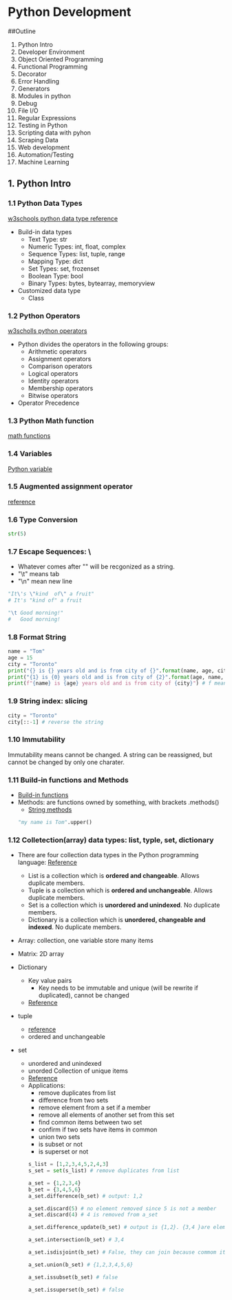 # Python Development
##Outline
1. Python Intro
2. Developer Environment
3. Object Oriented Programming
4. Functional Programming
5. Decorator
6. Error Handling
7. Generators
8. Modules in python
9. Debug
10. File I/O
11. Regular Expressions
12. Testing in Python
13.  Scripting data with pyhon
14. Scraping Data
15. Web development
16. Automation/Testing
17. Machine Learning

## 1. Python Intro
### 1.1 Python Data Types
[w3schools python data type reference](https://www.w3schools.com/python/python_datatypes.asp)

- Build-in data types
    - Text Type:	str
    - Numeric Types:	int, float, complex
    - Sequence Types:	list, tuple, range
    - Mapping Type:	dict
    - Set Types:	set, frozenset
    - Boolean Type:	bool
    - Binary Types:	bytes, bytearray, memoryview
- Customized data type
    - Class
### 1.2 Python Operators
[w3scholls python operators](https://www.w3schools.com/python/python_operators.asp)

- Python divides the operators in the following groups:
    - Arithmetic operators
    - Assignment operators
    - Comparison operators
    - Logical operators
    - Identity operators
    - Membership operators
    - Bitwise operators
- Operator Precedence
### 1.3 Python Math function
[math functions](https://docs.python.org/3/library/math.html)
### 1.4 Variables
[Python variable](https://www.w3schools.com/python/python_variables.asp)
### 1.5 Augmented assignment operator
[reference](https://docs.python.org/2.0/ref/augassign.html)
### 1.6 Type Conversion
```python
str(5)
```
### 1.7 Escape Sequences: \
- Whatever comes after "\" will be recgonized as a string. 
- "\t" means tab
- "\n" mean new line
```python
"It\'s \"kind  of\" a fruit"
# It's "kind of" a fruit

"\t Good morning!"
#   Good morning!
```
### 1.8 Format String

```python
name = "Tom"
age = 15
city = "Toronto"
print("{} is {} years old and is from city of {}".format(name, age, city))
print("{1} is {0} years old and is from city of {2}".format(age, name, city))
print(f"{name} is {age} years old and is from city of {city}") # f means formated string
```
### 1.9 String index: slicing
```python
city = "Toronto"
city[::-1] # reverse the string
```
### 1.10 Immutability
Immutability means cannot be changed.
A string can be reassigned, but cannot be changed by only one charater.

### 1.11 Build-in functions and Methods
- [Build-in functions](https://docs.python.org/3/library/functions.html)
- Methods: are functions owned by something, with brackets .methods()
    - [String methods](https://www.w3schools.com/python/python_ref_string.asp)
    ```python
    "my name is Tom".upper()
    ```
### 1.12 Colletection(array) data types: list, typle, set, dictionary
- There are four collection data types in the Python programming language:
    [Reference](w3schools.com/python/python_strings.asp)
    - List is a collection which is __ordered and changeable__. Allows duplicate members.
    - Tuple is a collection which is __ordered and unchangeable__. Allows duplicate members.
    - Set is a collection which is __unordered and unindexed__. No duplicate members.
    - Dictionary is a collection which is __unordered, changeable and indexed__. No duplicate members.

- Array: collection, one variable store many items
- Matrix: 2D array
- Dictionary
    - Key value pairs
        - Key needs to be immutable and unique (will be rewrite if duplicated), cannot be changed
    - [Reference](https://www.w3schools.com/python/python_dictionaries.asp)
- tuple
    - [reference](https://www.w3schools.com/python/python_tuples.asp)
    - ordered and unchangeable
- set
    - unordered and unindexed
    - unorded Collection of unique items
    - [Reference](https://www.w3schools.com/python/python_sets.asp)
    - Applications:
        - remove duplicates from list
        - difference from two sets
        - remove element from a set if a member
        - remove all elements of another set from this set
        - find common items between two set
        - confirm if two sets have items in common
        - union two sets
        - is subset or not
        - is superset or not
        ```python
        s_list = [1,2,3,4,5,2,4,3]
        s_set = set(s_list) # remove duplicates from list

        a_set = {1,2,3,4}
        b_set = {3,4,5,6}
        a_set.difference(b_set) # output: 1,2

        a_set.discard(5) # no element removed since 5 is not a member
        a_set.discard(4) # 4 is removed from a_set

        a_set.difference_update(b_set) # output is {1,2}. {3,4 }are elements of b_set so they are removed

        a_set.intersection(b_set) # 3,4

        a_set.isdisjoint(b_set) # False, they can join because commom items

        a_set.union(b_set) # {1,2,3,4,5,6}

        a_set.issubset(b_set) # false

        a_set.issuperset(b_set) # false

        ```
